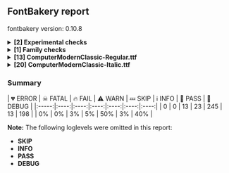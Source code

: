 ## FontBakery report

fontbakery version: 0.10.8

<details><summary><b>[2] Experimental checks</b></summary><div><details><summary>🔥 <b>FAIL:</b> Shapes languages in all GF glyphsets. (<a href="https://font-bakery.readthedocs.io/en/stable/fontbakery/profiles/googlefonts.html#com.google.fonts/check/glyphsets/shape_languages">com.google.fonts/check/glyphsets/shape_languages</a>)</summary><div>


* 🔥 **FAIL** GF_Latin_Core glyphset:

| Language | FAIL messages |
| :--- | :--- |
| ca_Latn (Catalan) | Some mark glyphs were missing: ◌̀, ◌́, ◌̈, ◌̧ |
| cs_Latn (Czech) | Some mark glyphs were missing: ◌́, ◌̊, ◌̌ |
| cy_Latn (Welsh) | Some base glyphs were missing: ŵ, ŷ, ẁ, ẃ, ẅ, ỳ |
|  ^  | Some mark glyphs were missing: ◌̀, ◌́, ◌̂, ◌̈ |
|  ^  | Shaper produced a .notdef |
| da_Latn (Danish) | Some mark glyphs were missing: ◌́, ◌̊ |
| de_Latn (German) | Some mark glyphs were missing: ◌̀, ◌́, ◌̈ |
| en_Latn (English) | Some mark glyphs were missing: ◌̀, ◌́, ◌̂, ◌̃, ◌̈, ◌̧ |
| es_Latn (Spanish) | Some mark glyphs were missing: ◌́, ◌̃, ◌̈ |
| fi_Latn (Finnish) | Some mark glyphs were missing: ◌̃, ◌̈, ◌̊, ◌̌ |
| fr_Latn (French) | Some mark glyphs were missing: ◌̀, ◌́, ◌̂, ◌̈, ◌̧ |
| hr_Latn (Croatian) | Some mark glyphs were missing: ◌́, ◌̌ |
| hu_Latn (Hungarian) | Some mark glyphs were missing: ◌́, ◌̈, ◌̋ |
| is_Latn (Icelandic) | Some mark glyphs were missing: ◌́, ◌̈, ◌̨ |
| it_Latn (Italian) | Some mark glyphs were missing: ◌̀, ◌́, ◌̂, ◌̈ |
| lt_Latn (Lithuanian) | Some base glyphs were missing: ė, į, ū, ų |
|  ^  | Some mark glyphs were missing: ◌̄, ◌̇, ◌̌, ◌̨ |
|  ^  | Shaper produced a .notdef |
| lv_Latn (Latvian) | Some base glyphs were missing: ā, ē, ģ, ī, ķ, ļ, ņ, ū |
|  ^  | Some mark glyphs were missing: ◌̄, ◌̌, ◌̧ |
|  ^  | Shaper produced a .notdef |
| mt_Latn (Maltese) | Some base glyphs were missing: għ, ċ, ġ, ħ |
|  ^  | Some mark glyphs were missing: ◌̀, ◌̂, ◌̇ |
|  ^  | Shaper produced a .notdef |
| nl_Latn (Dutch) | Some base glyphs were missing: íj́ |
|  ^  | Some mark glyphs were missing: ◌̀, ◌́, ◌̂, ◌̈ |
|  ^  | Shaper produced a .notdef |
| pl_Latn (Polish) | Some mark glyphs were missing: ◌́, ◌̇, ◌̨ |
| pt_Latn (Portuguese) | Some mark glyphs were missing: ◌̀, ◌́, ◌̂, ◌̃, ◌̈, ◌̧ |
| ro_Latn (Romanian) | Some base glyphs were missing: ș, ț |
|  ^  | Some mark glyphs were missing: ◌̂, ◌̆, ◌̦, ◌̧ |
|  ^  | Shaper produced a .notdef |
|  ^  | in Romanian, S-cedilla should become S-comma-accent; both buffers returned Scedilla=0+555 |
| sk_Latn (Slovak) | Some mark glyphs were missing: ◌́, ◌̂, ◌̈, ◌̌ |
| sq_Latn (Albanian) | Some mark glyphs were missing: ◌̈, ◌̧ |
| sv_Latn (Swedish) | Some mark glyphs were missing: ◌̀, ◌́, ◌̈, ◌̊ |
| tr_Latn (Turkish) | Some mark glyphs were missing: ◌̂, ◌̆, ◌̇, ◌̈, ◌̦, ◌̧ |

 [code: failed-language-shaping]
* ⚠ **WARN** GF_Latin_Core glyphset:

| Language | FAIL messages |
| :--- | :--- |
| nb_Latn (Norwegian Bokmål) | No exemplar glyphs were defined for language Norwegian Bokmål |

 [code: warning-language-shaping]
</div></details><details><summary>🔥 <b>FAIL:</b> Shapes languages in all GF glyphsets. (<a href="https://font-bakery.readthedocs.io/en/stable/fontbakery/profiles/googlefonts.html#com.google.fonts/check/glyphsets/shape_languages">com.google.fonts/check/glyphsets/shape_languages</a>)</summary><div>


* 🔥 **FAIL** GF_Latin_Core glyphset:

| Language | FAIL messages |
| :--- | :--- |
| ca_Latn (Catalan) | Some mark glyphs were missing: ◌̀, ◌́, ◌̈, ◌̧ |
| cs_Latn (Czech) | Some mark glyphs were missing: ◌́, ◌̊, ◌̌ |
| cy_Latn (Welsh) | Some base glyphs were missing: ŵ, ŷ, ẁ, ẃ, ẅ, ỳ |
|  ^  | Some mark glyphs were missing: ◌̀, ◌́, ◌̂, ◌̈ |
|  ^  | Shaper produced a .notdef |
| da_Latn (Danish) | Some mark glyphs were missing: ◌́, ◌̊ |
| de_Latn (German) | Some mark glyphs were missing: ◌̀, ◌́, ◌̈ |
| en_Latn (English) | Some mark glyphs were missing: ◌̀, ◌́, ◌̂, ◌̃, ◌̈, ◌̧ |
| es_Latn (Spanish) | Some mark glyphs were missing: ◌́, ◌̃, ◌̈ |
| fi_Latn (Finnish) | Some mark glyphs were missing: ◌̃, ◌̈, ◌̊, ◌̌ |
| fr_Latn (French) | Some mark glyphs were missing: ◌̀, ◌́, ◌̂, ◌̈, ◌̧ |
| hr_Latn (Croatian) | Some mark glyphs were missing: ◌́, ◌̌ |
| hu_Latn (Hungarian) | Some mark glyphs were missing: ◌́, ◌̈, ◌̋ |
| is_Latn (Icelandic) | Some mark glyphs were missing: ◌́, ◌̈, ◌̨ |
| it_Latn (Italian) | Some mark glyphs were missing: ◌̀, ◌́, ◌̂, ◌̈ |
| lt_Latn (Lithuanian) | Some base glyphs were missing: ė, į, ū, ų |
|  ^  | Some mark glyphs were missing: ◌̄, ◌̇, ◌̌, ◌̨ |
|  ^  | Shaper produced a .notdef |
| lv_Latn (Latvian) | Some base glyphs were missing: ā, ē, ģ, ī, ķ, ļ, ņ, ū |
|  ^  | Some mark glyphs were missing: ◌̄, ◌̌, ◌̧ |
|  ^  | Shaper produced a .notdef |
| mt_Latn (Maltese) | Some base glyphs were missing: għ, ċ, ġ, ħ |
|  ^  | Some mark glyphs were missing: ◌̀, ◌̂, ◌̇ |
|  ^  | Shaper produced a .notdef |
| nl_Latn (Dutch) | Some base glyphs were missing: íj́ |
|  ^  | Some mark glyphs were missing: ◌̀, ◌́, ◌̂, ◌̈ |
|  ^  | Shaper produced a .notdef |
| pl_Latn (Polish) | Some mark glyphs were missing: ◌́, ◌̇, ◌̨ |
| pt_Latn (Portuguese) | Some mark glyphs were missing: ◌̀, ◌́, ◌̂, ◌̃, ◌̈, ◌̧ |
| ro_Latn (Romanian) | Some base glyphs were missing: ș, ț |
|  ^  | Some mark glyphs were missing: ◌̂, ◌̆, ◌̦, ◌̧ |
|  ^  | Shaper produced a .notdef |
|  ^  | in Romanian, S-cedilla should become S-comma-accent; both buffers returned Scedilla=0+562 |
| sk_Latn (Slovak) | Some mark glyphs were missing: ◌́, ◌̂, ◌̈, ◌̌ |
| sq_Latn (Albanian) | Some mark glyphs were missing: ◌̈, ◌̧ |
| sv_Latn (Swedish) | Some mark glyphs were missing: ◌̀, ◌́, ◌̈, ◌̊ |
| tr_Latn (Turkish) | Some mark glyphs were missing: ◌̂, ◌̆, ◌̇, ◌̈, ◌̦, ◌̧ |

 [code: failed-language-shaping]
* ⚠ **WARN** GF_Latin_Core glyphset:

| Language | FAIL messages |
| :--- | :--- |
| nb_Latn (Norwegian Bokmål) | No exemplar glyphs were defined for language Norwegian Bokmål |

 [code: warning-language-shaping]
</div></details><br></div></details><details><summary><b>[1] Family checks</b></summary><div><details><summary>🔥 <b>FAIL:</b> Check that OS/2.fsSelection bold & italic settings are unique for each NameID1 (<a href="https://font-bakery.readthedocs.io/en/stable/fontbakery/profiles/os2.html#com.adobe.fonts/check/family/bold_italic_unique_for_nameid1">com.adobe.fonts/check/family/bold_italic_unique_for_nameid1</a>)</summary><div>


* 🔥 **FAIL** Family 'Computer Modern Classic' has 2 fonts (should be no more than 1) with the same OS/2.fsSelection bold & italic settings: Bold=False, Italic=False [code: unique-fsselection]
</div></details><br></div></details><details><summary><b>[13] ComputerModernClassic-Regular.ttf</b></summary><div><details><summary>🔥 <b>FAIL:</b> Check Google Fonts glyph coverage. (<a href="https://font-bakery.readthedocs.io/en/stable/fontbakery/profiles/googlefonts.html#com.google.fonts/check/glyph_coverage">com.google.fonts/check/glyph_coverage</a>)</summary><div>


* 🔥 **FAIL** Missing required codepoints:

	- 0x0100 (LATIN CAPITAL LETTER A WITH MACRON)


	- 0x0101 (LATIN SMALL LETTER A WITH MACRON)


	- 0x010A (LATIN CAPITAL LETTER C WITH DOT ABOVE)


	- 0x010B (LATIN SMALL LETTER C WITH DOT ABOVE)


	- 0x0110 (LATIN CAPITAL LETTER D WITH STROKE)


	- 0x0112 (LATIN CAPITAL LETTER E WITH MACRON)


	- 0x0113 (LATIN SMALL LETTER E WITH MACRON)


	- 0x0116 (LATIN CAPITAL LETTER E WITH DOT ABOVE)


	- 0x0117 (LATIN SMALL LETTER E WITH DOT ABOVE)


	- 0x0120 (LATIN CAPITAL LETTER G WITH DOT ABOVE)


	- 0x0121 (LATIN SMALL LETTER G WITH DOT ABOVE)


	- 0x0122 (LATIN CAPITAL LETTER G WITH CEDILLA)


	- 0x0123 (LATIN SMALL LETTER G WITH CEDILLA)


	- 0x0126 (LATIN CAPITAL LETTER H WITH STROKE)


	- 0x0127 (LATIN SMALL LETTER H WITH STROKE)


	- 0x012A (LATIN CAPITAL LETTER I WITH MACRON)


	- 0x012B (LATIN SMALL LETTER I WITH MACRON)


	- 0x012E (LATIN CAPITAL LETTER I WITH OGONEK)


	- 0x012F (LATIN SMALL LETTER I WITH OGONEK)


	- 0x0136 (LATIN CAPITAL LETTER K WITH CEDILLA)


	- 0x0137 (LATIN SMALL LETTER K WITH CEDILLA)


	- 0x013B (LATIN CAPITAL LETTER L WITH CEDILLA)


	- 0x013C (LATIN SMALL LETTER L WITH CEDILLA)


	- 0x0145 (LATIN CAPITAL LETTER N WITH CEDILLA)


	- 0x0146 (LATIN SMALL LETTER N WITH CEDILLA)


	- 0x016A (LATIN CAPITAL LETTER U WITH MACRON)


	- 0x016B (LATIN SMALL LETTER U WITH MACRON)


	- 0x0172 (LATIN CAPITAL LETTER U WITH OGONEK)


	- 0x0173 (LATIN SMALL LETTER U WITH OGONEK)


	- 0x0174 (LATIN CAPITAL LETTER W WITH CIRCUMFLEX)


	- 0x0175 (LATIN SMALL LETTER W WITH CIRCUMFLEX)


	- 0x0176 (LATIN CAPITAL LETTER Y WITH CIRCUMFLEX)


	- 0x0177 (LATIN SMALL LETTER Y WITH CIRCUMFLEX)


	- 0x0218 (LATIN CAPITAL LETTER S WITH COMMA BELOW)


	- 0x0219 (LATIN SMALL LETTER S WITH COMMA BELOW)


	- 0x021A (LATIN CAPITAL LETTER T WITH COMMA BELOW)


	- 0x021B (LATIN SMALL LETTER T WITH COMMA BELOW)


	- 0x0300 (COMBINING GRAVE ACCENT)


	- 0x0301 (COMBINING ACUTE ACCENT)


	- 0x0302 (COMBINING CIRCUMFLEX ACCENT)


	- 0x0303 (COMBINING TILDE)


	- 0x0304 (COMBINING MACRON)


	- 0x0306 (COMBINING BREVE)


	- 0x0307 (COMBINING DOT ABOVE)


	- 0x0308 (COMBINING DIAERESIS)


	- 0x030A (COMBINING RING ABOVE)


	- 0x030B (COMBINING DOUBLE ACUTE ACCENT)


	- 0x030C (COMBINING CARON)


	- 0x0326 (COMBINING COMMA BELOW)


	- 0x0327 (COMBINING CEDILLA)


	- 0x0328 (COMBINING OGONEK)


	- 0x1E80 (LATIN CAPITAL LETTER W WITH GRAVE)


	- 0x1E81 (LATIN SMALL LETTER W WITH GRAVE)


	- 0x1E82 (LATIN CAPITAL LETTER W WITH ACUTE)


	- 0x1E83 (LATIN SMALL LETTER W WITH ACUTE)


	- 0x1E84 (LATIN CAPITAL LETTER W WITH DIAERESIS)


	- 0x1E85 (LATIN SMALL LETTER W WITH DIAERESIS)


	- 0x1EF2 (LATIN CAPITAL LETTER Y WITH GRAVE)


	- 0x1EF3 (LATIN SMALL LETTER Y WITH GRAVE)
 [code: missing-codepoints]
</div></details><details><summary>🔥 <b>FAIL:</b> Checking OS/2 usWinAscent & usWinDescent. (<a href="https://font-bakery.readthedocs.io/en/stable/fontbakery/profiles/universal.html#com.google.fonts/check/family/win_ascent_and_descent">com.google.fonts/check/family/win_ascent_and_descent</a>)</summary><div>


* 🔥 **FAIL** OS/2.usWinDescent value should be equal or greater than 288, but got 274 instead [code: descent]
</div></details><details><summary>⚠ <b>WARN:</b> Check for codepoints not covered by METADATA subsets. (<a href="https://font-bakery.readthedocs.io/en/stable/fontbakery/profiles/googlefonts.html#com.google.fonts/check/metadata/unreachable_subsetting">com.google.fonts/check/metadata/unreachable_subsetting</a>)</summary><div>


* ⚠ **WARN** The following codepoints supported by the font are not covered by
    any subsets defined in the font's metadata file, and will never
    be served. You can solve this by either manually adding additional
    subset declarations to METADATA.pb, or by editing the glyphset
    definitions.

 * U+02C7 CARON: try adding one of: canadian-aboriginal, tifinagh, yi
 * U+02D8 BREVE: try adding one of: canadian-aboriginal, yi
 * U+02D9 DOT ABOVE: try adding one of: canadian-aboriginal, yi
 * U+02DB OGONEK: try adding one of: canadian-aboriginal, yi
 * U+02DD DOUBLE ACUTE ACCENT: not included in any glyphset definition
 * U+0361 COMBINING DOUBLE INVERTED BREVE: try adding coptic
 * U+0E3F THAI CURRENCY SYMBOL BAHT: try adding thai
 * U+2016 DOUBLE VERTICAL LINE: not included in any glyphset definition
 * U+2021 DOUBLE DAGGER: try adding adlam
 * U+2030 PER MILLE SIGN: try adding adlam
 * U+2031 PER TEN THOUSAND SIGN: not included in any glyphset definition
 * U+203B REFERENCE MARK: not included in any glyphset definition
 * U+203D INTERROBANG: not included in any glyphset definition
 * U+2040 CHARACTER TIE: not included in any glyphset definition
 * U+2045 LEFT SQUARE BRACKET WITH QUILL: not included in any glyphset definition
 * U+2046 RIGHT SQUARE BRACKET WITH QUILL: not included in any glyphset definition
 * U+2052 COMMERCIAL MINUS SIGN: not included in any glyphset definition
 * U+2103 DEGREE CELSIUS: not included in any glyphset definition
 * U+2116 NUMERO SIGN: try adding cyrillic
 * U+2117 SOUND RECORDING COPYRIGHT: not included in any glyphset definition
 * U+211E PRESCRIPTION TAKE: not included in any glyphset definition
 * U+2120 SERVICE MARK: not included in any glyphset definition
 * U+2126 OHM SIGN: not included in any glyphset definition
 * U+2127 INVERTED OHM SIGN: not included in any glyphset definition
 * U+212E ESTIMATED SYMBOL: not included in any glyphset definition
 * U+2190 LEFTWARDS ARROW: try adding one of: symbols, math
 * U+2192 RIGHTWARDS ARROW: try adding one of: symbols, math
 * U+2217 ASTERISK OPERATOR: try adding math
 * U+221A SQUARE ROOT: try adding math
 * U+22C6 STAR OPERATOR: try adding one of: symbols, math
 * U+2329 LEFT-POINTING ANGLE BRACKET: try adding symbols
 * U+232A RIGHT-POINTING ANGLE BRACKET: try adding symbols
 * U+2422 BLANK SYMBOL: try adding symbols
 * U+2423 OPEN BOX: try adding symbols
 * U+25CB WHITE CIRCLE: try adding symbols
 * U+25E6 WHITE BULLET: try adding symbols
 * U+266A EIGHTH NOTE: try adding one of: music, symbols
 * U+26AD MARRIAGE SYMBOL: try adding symbols
 * U+26AE DIVORCE SYMBOL: try adding symbols
 * U+271D LATIN CROSS: try adding one of: emoji, symbols
 * U+2E18 INVERTED INTERROBANG: not included in any glyphset definition
 * U+301A LEFT WHITE SQUARE BRACKET: try adding one of: phags-pa, yi
 * U+301B RIGHT WHITE SQUARE BRACKET: try adding one of: phags-pa, yi
 * U+FB00 LATIN SMALL LIGATURE FF: not included in any glyphset definition
 * U+FB01 LATIN SMALL LIGATURE FI: not included in any glyphset definition
 * U+FB02 LATIN SMALL LIGATURE FL: not included in any glyphset definition
 * U+FB03 LATIN SMALL LIGATURE FFI: not included in any glyphset definition
 * U+FB04 LATIN SMALL LIGATURE FFL: not included in any glyphset definition
 * U+FE66 SMALL EQUALS SIGN: not included in any glyphset definition
 * U+1F12F COPYLEFT SYMBOL: try adding symbols

Or you can add the above codepoints to one of the subsets supported by the font: `latin`, `latin-ext` [code: unreachable-subsetting]
</div></details><details><summary>⚠ <b>WARN:</b> Are there caret positions declared for every ligature? (<a href="https://font-bakery.readthedocs.io/en/stable/fontbakery/profiles/googlefonts.html#com.google.fonts/check/ligature_carets">com.google.fonts/check/ligature_carets</a>)</summary><div>


* ⚠ **WARN** This font lacks caret position values for ligature glyphs on its GDEF table. [code: lacks-caret-pos]
</div></details><details><summary>⚠ <b>WARN:</b> Is there kerning info for non-ligated sequences? (<a href="https://font-bakery.readthedocs.io/en/stable/fontbakery/profiles/googlefonts.html#com.google.fonts/check/kerning_for_non_ligated_sequences">com.google.fonts/check/kerning_for_non_ligated_sequences</a>)</summary><div>


* ⚠ **WARN** GPOS table lacks kerning info for the following non-ligated sequences:

	- comma + comma

	- endash + hyphen

	- exclam + quoteleft

	- f + f

	- f + i

	- i + l

	- ff + i

	- greater + greater

	- hyphen + hyphen

	- hyphen + hyphen.char

	- less + less

	- question + quoteleft

	- quoteleft + quoteleft

	- quoteright + quoteright [code: lacks-kern-info]
</div></details><details><summary>⚠ <b>WARN:</b> Combined length of family and style must not exceed 31 characters. (<a href="https://font-bakery.readthedocs.io/en/stable/fontbakery/profiles/googlefonts.html#com.google.fonts/check/name/family_and_style_max_length">com.google.fonts/check/name/family_and_style_max_length</a>)</summary><div>


* ⚠ **WARN** Name ID 6 'ComputerModernClassic-Regular' exceeds 27 characters. This has been found to cause problems with PostScript printers, especially on Mac platforms [code: nameid6-too-long]
</div></details><details><summary>⚠ <b>WARN:</b> Ensure fonts have ScriptLangTags declared on the 'meta' table. (<a href="https://font-bakery.readthedocs.io/en/stable/fontbakery/profiles/googlefonts.html#com.google.fonts/check/meta/script_lang_tags">com.google.fonts/check/meta/script_lang_tags</a>)</summary><div>


* ⚠ **WARN** This font file does not have a 'meta' table. [code: lacks-meta-table]
</div></details><details><summary>⚠ <b>WARN:</b> Check font contains no unreachable glyphs (<a href="https://font-bakery.readthedocs.io/en/stable/fontbakery/profiles/universal.html#com.google.fonts/check/unreachable_glyphs">com.google.fonts/check/unreachable_glyphs</a>)</summary><div>


* ⚠ **WARN** The following glyphs could not be reached by codepoint or substitution rules:

	- centoldstyle

	- dollaroldstyle

	- eightoldstyle

	- fiveoldstyle

	- fouroldstyle

	- leaf

	- nineoldstyle

	- oneoldstyle

	- perthousandzero

	- sevenoldstyle

	- sixoldstyle

	- threeoldstyle

	- twooldstyle

	- uni0361.alt

	- uni2040.alt

	- zerooldstyle
 [code: unreachable-glyphs]
</div></details><details><summary>⚠ <b>WARN:</b> Check if each glyph has the recommended amount of contours. (<a href="https://font-bakery.readthedocs.io/en/stable/fontbakery/profiles/universal.html#com.google.fonts/check/contour_count">com.google.fonts/check/contour_count</a>)</summary><div>


* ⚠ **WARN** This check inspects the glyph outlines and detects the total number of contours in each of them. The expected values are infered from the typical ammounts of contours observed in a large collection of reference font families. The divergences listed below may simply indicate a significantly different design on some of your glyphs. On the other hand, some of these may flag actual bugs in the font such as glyphs mapped to an incorrect codepoint. Please consider reviewing the design and codepoint assignment of these to make sure they are correct.

The following glyphs do not have the recommended number of contours:

	- Glyph name: Q	Contours detected: 3	Expected: 2

	- Glyph name: onesuperior	Contours detected: 2	Expected: 1

	- Glyph name: Germandbls	Contours detected: 2	Expected: 1

	- Glyph name: daggerdbl	Contours detected: 2	Expected: 1 or 3

	- Glyph name: uni203D	Contours detected: 3	Expected: 2

	- Glyph name: colonmonetary	Contours detected: 2	Expected: 1 or 3

	- Glyph name: lira	Contours detected: 2	Expected: 1

	- Glyph name: uni26AE	Contours detected: 5	Expected: 3

	- Glyph name: uni2E18	Contours detected: 3	Expected: 2

	- Glyph name: Q	Contours detected: 3	Expected: 2

	- Glyph name: colonmonetary	Contours detected: 2	Expected: 1 or 3

	- Glyph name: daggerdbl	Contours detected: 2	Expected: 1 or 3

	- Glyph name: fi	Contours detected: 1	Expected: 3

	- Glyph name: lira	Contours detected: 2	Expected: 1

	- Glyph name: uni203D	Contours detected: 3	Expected: 2

	- Glyph name: uni26AE	Contours detected: 5	Expected: 3

	- Glyph name: uni2E18	Contours detected: 3	Expected: 2
 [code: contour-count]
</div></details><details><summary>⚠ <b>WARN:</b> Check math signs have the same width. (<a href="https://font-bakery.readthedocs.io/en/stable/fontbakery/profiles/universal.html#com.google.fonts/check/math_signs_width">com.google.fonts/check/math_signs_width</a>)</summary><div>


* ⚠ **WARN** The most common width is 777 among a set of 8 math glyphs.
The following math glyphs have a different width, though:

Width = 666:
logicalnot
 [code: width-outliers]
</div></details><details><summary>⚠ <b>WARN:</b> Check accent of Lcaron, dcaron, lcaron, tcaron (derived from com.google.fonts/check/alt_caron) (<a href="https://font-bakery.readthedocs.io/en/stable/fontbakery/profiles/universal.html#com.google.fonts/check/alt_caron">com.google.fonts/check/alt_caron</a>)</summary><div>


* ⚠ **WARN** Lcaron is decomposed and therefore could not be checked. Please check manually. [code: decomposed-outline]
* ⚠ **WARN** dcaron is decomposed and therefore could not be checked. Please check manually. [code: decomposed-outline]
* ⚠ **WARN** lcaron is decomposed and therefore could not be checked. Please check manually. [code: decomposed-outline]
* ⚠ **WARN** tcaron is decomposed and therefore could not be checked. Please check manually. [code: decomposed-outline]
</div></details><details><summary>⚠ <b>WARN:</b> Check mark characters are in GDEF mark glyph class. (<a href="https://font-bakery.readthedocs.io/en/stable/fontbakery/profiles/gdef.html#com.google.fonts/check/gdef_mark_chars">com.google.fonts/check/gdef_mark_chars</a>)</summary><div>


* ⚠ **WARN** The following mark characters could be in the GDEF mark glyph class:
	 uni0361 (U+0361) [code: mark-chars]
</div></details><details><summary>⚠ <b>WARN:</b> Do outlines contain any semi-vertical or semi-horizontal lines? (<a href="https://font-bakery.readthedocs.io/en/stable/fontbakery/profiles/<Section: Outline Correctness Checks>.html#com.google.fonts/check/outline_semi_vertical">com.google.fonts/check/outline_semi_vertical</a>)</summary><div>


* ⚠ **WARN** The following glyphs have semi-vertical/semi-horizontal lines:

	* B (U+0042): L<<225.0,340.0>--<226.0,198.0>>

	* E (U+0045): L<<228.0,335.0>--<229.0,195.0>>

	* E (U+0045): L<<229.0,499.0>--<228.0,372.0>>

	* Eacute (U+00C9): L<<228.0,335.0>--<229.0,195.0>>

	* Eacute (U+00C9): L<<229.0,499.0>--<228.0,372.0>>

	* Ecaron (U+011A): L<<228.0,335.0>--<229.0,195.0>>

	* Ecaron (U+011A): L<<229.0,499.0>--<228.0,372.0>>

	* Ecircumflex (U+00CA): L<<228.0,335.0>--<229.0,195.0>>

	* Ecircumflex (U+00CA): L<<229.0,499.0>--<228.0,372.0>>

	* Edieresis (U+00CB): L<<228.0,335.0>--<229.0,195.0>>

	* Edieresis (U+00CB): L<<229.0,499.0>--<228.0,372.0>>

	* Egrave (U+00C8): L<<228.0,335.0>--<229.0,195.0>>

	* Egrave (U+00C8): L<<229.0,499.0>--<228.0,372.0>>

	* Eng (U+014A): L<<228.0,566.0>--<229.0,313.0>>

	* Eogonek (U+0118): L<<228.0,335.0>--<229.0,195.0>>

	* Eogonek (U+0118): L<<229.0,499.0>--<228.0,372.0>>

	* F (U+0046): L<<228.0,322.0>--<229.0,191.0>>

	* F (U+0046): L<<229.0,492.0>--<228.0,359.0>>

	* Lslash (U+0141): L<<228.0,371.0>--<229.0,213.0>>

	* N (U+004E): L<<582.0,164.0>--<581.0,381.0>>

	* Nacute (U+0143): L<<582.0,164.0>--<581.0,381.0>>

	* Ncaron (U+0147): L<<582.0,164.0>--<581.0,381.0>>

	* Ntilde (U+00D1): L<<582.0,164.0>--<581.0,381.0>>

	* Z (U+005A): L<<303.0,0.0>--<63.0,1.0>>

	* Zacute (U+0179): L<<303.0,0.0>--<63.0,1.0>>

	* Zcaron (U+017D): L<<303.0,0.0>--<63.0,1.0>>

	* Zdotaccent (U+017B): L<<303.0,0.0>--<63.0,1.0>>

	* a (U+0061): L<<398.0,320.0>--<399.0,194.0>>

	* aacute (U+00E1): L<<398.0,320.0>--<399.0,194.0>>

	* abreve (U+0103): L<<398.0,320.0>--<399.0,194.0>>

	* acircumflex (U+00E2): L<<398.0,320.0>--<399.0,194.0>>

	* adieresis (U+00E4): L<<398.0,320.0>--<399.0,194.0>>

	* agrave (U+00E0): L<<398.0,320.0>--<399.0,194.0>>

	* aogonek (U+0105): L<<398.0,320.0>--<399.0,194.0>>

	* aring (U+00E5): L<<398.0,320.0>--<399.0,194.0>>

	* arrowleft (U+2190): L<<163.0,271.0>--<546.0,270.0>>

	* arrowright (U+2192): L<<452.0,270.0>--<835.0,271.0>>

	* atilde (U+00E3): L<<398.0,320.0>--<399.0,194.0>>

	* braceleft (U+007B): L<<211.0,363.0>--<212.0,499.0>>

	* braceleft (U+007B): L<<212.0,2.0>--<211.0,137.0>>

	* dotlessi (U+0131): L<<181.0,442.0>--<182.0,250.0>>

	* dotlessj (U+0237): L<<214.0,185.0>--<213.0,-71.0>>

	* f (U+0066): L<<107.0,226.0>--<108.0,393.0>>

	* f (U+0066): L<<181.0,393.0>--<182.0,226.0>>

	* ffl (U+FB04): L<<656.0,58.0>--<657.0,226.0>>

	* ffl (U+FB04): L<<730.0,695.0>--<731.0,376.0>>

	* h (U+0068): L<<383.0,58.0>--<384.0,187.0>>

	* h (U+0068): L<<460.0,193.0>--<461.0,58.0>>

	* i (U+0069): L<<181.0,442.0>--<182.0,250.0>>

	* iacute (U+00ED): L<<181.0,442.0>--<182.0,250.0>>

	* icircumflex (U+00EE): L<<181.0,442.0>--<182.0,250.0>>

	* igrave (U+00EC): L<<181.0,442.0>--<182.0,250.0>>

	* ij (U+0133): L<<499.0,442.0>--<498.0,185.0>>

	* j (U+006A): L<<214.0,185.0>--<213.0,-71.0>>

	* l (U+006C): L<<181.0,695.0>--<182.0,376.0>>

	* lacute (U+013A): L<<181.0,695.0>--<182.0,376.0>>

	* lcaron (U+013E): L<<181.0,695.0>--<182.0,376.0>>

	* m (U+006D): L<<383.0,58.0>--<384.0,187.0>>

	* musicalnote (U+266A): L<<387.0,497.0>--<386.0,317.0>>

	* n (U+006E): L<<383.0,58.0>--<384.0,187.0>>

	* n (U+006E): L<<460.0,193.0>--<461.0,58.0>>

	* nacute (U+0144): L<<383.0,58.0>--<384.0,187.0>>

	* nacute (U+0144): L<<460.0,193.0>--<461.0,58.0>>

	* ncaron (U+0148): L<<383.0,58.0>--<384.0,187.0>>

	* ncaron (U+0148): L<<460.0,193.0>--<461.0,58.0>>

	* ntilde (U+00F1): L<<383.0,58.0>--<384.0,187.0>>

	* ntilde (U+00F1): L<<460.0,193.0>--<461.0,58.0>>

	* numbersign (U+0023): L<<767.0,139.0>--<643.0,138.0>>

	* one (U+0031): L<<216.0,61.0>--<217.0,325.0>>

	* one (U+0031): L<<298.0,360.0>--<299.0,61.0>>

	* q (U+0071): L<<452.0,153.0>--<453.0,-136.0>>

	* uni0E3F (U+0E3F): L<<225.0,340.0>--<226.0,198.0>>

	* uni20A6 (U+20A6): L<<457.0,211.0>--<181.0,212.0>>

	* uni2116 (U+2116): L<<224.0,586.0>--<223.0,358.0>>

	* z (U+007A): L<<210.0,0.0>--<35.0,1.0>>

	* z (U+007A): L<<223.0,431.0>--<392.0,430.0>>

	* zacute (U+017A): L<<210.0,0.0>--<35.0,1.0>>

	* zacute (U+017A): L<<223.0,431.0>--<392.0,430.0>>

	* zcaron (U+017E): L<<210.0,0.0>--<35.0,1.0>>

	* zcaron (U+017E): L<<223.0,431.0>--<392.0,430.0>>

	* zdotaccent (U+017C): L<<210.0,0.0>--<35.0,1.0>>

	* zdotaccent (U+017C): L<<223.0,431.0>--<392.0,430.0>> [code: found-semi-vertical]
</div></details><br></div></details><details><summary><b>[20] ComputerModernClassic-Italic.ttf</b></summary><div><details><summary>🔥 <b>FAIL:</b> Checking file is named canonically. (<a href="https://font-bakery.readthedocs.io/en/stable/fontbakery/profiles/googlefonts.html#com.google.fonts/check/canonical_filename">com.google.fonts/check/canonical_filename</a>)</summary><div>


* 🔥 **FAIL** Expected "ComputerModernClassic-Regular.ttf. Got ComputerModernClassic-Italic.ttf. [code: bad-filename]
</div></details><details><summary>🔥 <b>FAIL:</b> Check Google Fonts glyph coverage. (<a href="https://font-bakery.readthedocs.io/en/stable/fontbakery/profiles/googlefonts.html#com.google.fonts/check/glyph_coverage">com.google.fonts/check/glyph_coverage</a>)</summary><div>


* 🔥 **FAIL** Missing required codepoints:

	- 0x0100 (LATIN CAPITAL LETTER A WITH MACRON)


	- 0x0101 (LATIN SMALL LETTER A WITH MACRON)


	- 0x010A (LATIN CAPITAL LETTER C WITH DOT ABOVE)


	- 0x010B (LATIN SMALL LETTER C WITH DOT ABOVE)


	- 0x0110 (LATIN CAPITAL LETTER D WITH STROKE)


	- 0x0112 (LATIN CAPITAL LETTER E WITH MACRON)


	- 0x0113 (LATIN SMALL LETTER E WITH MACRON)


	- 0x0116 (LATIN CAPITAL LETTER E WITH DOT ABOVE)


	- 0x0117 (LATIN SMALL LETTER E WITH DOT ABOVE)


	- 0x0120 (LATIN CAPITAL LETTER G WITH DOT ABOVE)


	- 0x0121 (LATIN SMALL LETTER G WITH DOT ABOVE)


	- 0x0122 (LATIN CAPITAL LETTER G WITH CEDILLA)


	- 0x0123 (LATIN SMALL LETTER G WITH CEDILLA)


	- 0x0126 (LATIN CAPITAL LETTER H WITH STROKE)


	- 0x0127 (LATIN SMALL LETTER H WITH STROKE)


	- 0x012A (LATIN CAPITAL LETTER I WITH MACRON)


	- 0x012B (LATIN SMALL LETTER I WITH MACRON)


	- 0x012E (LATIN CAPITAL LETTER I WITH OGONEK)


	- 0x012F (LATIN SMALL LETTER I WITH OGONEK)


	- 0x0136 (LATIN CAPITAL LETTER K WITH CEDILLA)


	- 0x0137 (LATIN SMALL LETTER K WITH CEDILLA)


	- 0x013B (LATIN CAPITAL LETTER L WITH CEDILLA)


	- 0x013C (LATIN SMALL LETTER L WITH CEDILLA)


	- 0x0145 (LATIN CAPITAL LETTER N WITH CEDILLA)


	- 0x0146 (LATIN SMALL LETTER N WITH CEDILLA)


	- 0x016A (LATIN CAPITAL LETTER U WITH MACRON)


	- 0x016B (LATIN SMALL LETTER U WITH MACRON)


	- 0x0172 (LATIN CAPITAL LETTER U WITH OGONEK)


	- 0x0173 (LATIN SMALL LETTER U WITH OGONEK)


	- 0x0174 (LATIN CAPITAL LETTER W WITH CIRCUMFLEX)


	- 0x0175 (LATIN SMALL LETTER W WITH CIRCUMFLEX)


	- 0x0176 (LATIN CAPITAL LETTER Y WITH CIRCUMFLEX)


	- 0x0177 (LATIN SMALL LETTER Y WITH CIRCUMFLEX)


	- 0x0218 (LATIN CAPITAL LETTER S WITH COMMA BELOW)


	- 0x0219 (LATIN SMALL LETTER S WITH COMMA BELOW)


	- 0x021A (LATIN CAPITAL LETTER T WITH COMMA BELOW)


	- 0x021B (LATIN SMALL LETTER T WITH COMMA BELOW)


	- 0x0300 (COMBINING GRAVE ACCENT)


	- 0x0301 (COMBINING ACUTE ACCENT)


	- 0x0302 (COMBINING CIRCUMFLEX ACCENT)


	- 0x0303 (COMBINING TILDE)


	- 0x0304 (COMBINING MACRON)


	- 0x0306 (COMBINING BREVE)


	- 0x0307 (COMBINING DOT ABOVE)


	- 0x0308 (COMBINING DIAERESIS)


	- 0x030A (COMBINING RING ABOVE)


	- 0x030B (COMBINING DOUBLE ACUTE ACCENT)


	- 0x030C (COMBINING CARON)


	- 0x0326 (COMBINING COMMA BELOW)


	- 0x0327 (COMBINING CEDILLA)


	- 0x0328 (COMBINING OGONEK)


	- 0x1E80 (LATIN CAPITAL LETTER W WITH GRAVE)


	- 0x1E81 (LATIN SMALL LETTER W WITH GRAVE)


	- 0x1E82 (LATIN CAPITAL LETTER W WITH ACUTE)


	- 0x1E83 (LATIN SMALL LETTER W WITH ACUTE)


	- 0x1E84 (LATIN CAPITAL LETTER W WITH DIAERESIS)


	- 0x1E85 (LATIN SMALL LETTER W WITH DIAERESIS)


	- 0x1EF2 (LATIN CAPITAL LETTER Y WITH GRAVE)


	- 0x1EF3 (LATIN SMALL LETTER Y WITH GRAVE)
 [code: missing-codepoints]
</div></details><details><summary>🔥 <b>FAIL:</b> Check font names are correct (<a href="https://font-bakery.readthedocs.io/en/stable/fontbakery/profiles/googlefonts.html#com.google.fonts/check/font_names">com.google.fonts/check/font_names</a>)</summary><div>


* 🔥 **FAIL** Font names are incorrect:

| nameID | current | expected |
| :--- | :--- | :--- |
| Family Name | Computer Modern Classic | Computer Modern Classic |
| Subfamily Name | Regular | Regular |
| Full Name | Computer Modern Classic Regular | Computer Modern Classic Regular |
| Postscript Name | **ComputerModernClassic-Italic** | **ComputerModernClassic-Regular** | [code: bad-names]
</div></details><details><summary>🔥 <b>FAIL:</b> Checking OS/2 usWinAscent & usWinDescent. (<a href="https://font-bakery.readthedocs.io/en/stable/fontbakery/profiles/universal.html#com.google.fonts/check/family/win_ascent_and_descent">com.google.fonts/check/family/win_ascent_and_descent</a>)</summary><div>


* 🔥 **FAIL** OS/2.usWinDescent value should be equal or greater than 288, but got 274 instead [code: descent]
</div></details><details><summary>🔥 <b>FAIL:</b> Checking head.macStyle value. (<a href="https://font-bakery.readthedocs.io/en/stable/fontbakery/profiles/head.html#com.google.fonts/check/mac_style">com.google.fonts/check/mac_style</a>)</summary><div>


* 🔥 **FAIL** head macStyle ITALIC bit should be set. [code: bad-ITALIC]
</div></details><details><summary>🔥 <b>FAIL:</b> Checking OS/2 fsSelection value. (<a href="https://font-bakery.readthedocs.io/en/stable/fontbakery/profiles/os2.html#com.google.fonts/check/fsselection">com.google.fonts/check/fsselection</a>)</summary><div>


* 🔥 **FAIL** OS/2 fsSelection REGULAR bit should be unset. [code: bad-REGULAR]
* 🔥 **FAIL** OS/2 fsSelection ITALIC bit should be set. [code: bad-ITALIC]
</div></details><details><summary>🔥 <b>FAIL:</b> Checking post.italicAngle value. (derived from com.google.fonts/check/italic_angle) (<a href="https://font-bakery.readthedocs.io/en/stable/fontbakery/profiles/post.html#com.google.fonts/check/italic_angle">com.google.fonts/check/italic_angle</a>)</summary><div>


* 🔥 **FAIL** Font is italic, so post.italicAngle should be non-zero. [code: zero-italic]
</div></details><details><summary>🔥 <b>FAIL:</b> Check name table IDs 1, 2, 16, 17 to conform to Italic style. (<a href="https://font-bakery.readthedocs.io/en/stable/fontbakery/profiles/name.html#com.google.fonts/check/name/italic_names">com.google.fonts/check/name/italic_names</a>)</summary><div>


* 🔥 **FAIL** Name ID 2 (Subfamily Name) does not conform to specs. Only R/I/B/BI are allowed.
Got: 'Regular'. [code: bad-subfamilyname]
</div></details><details><summary>⚠ <b>WARN:</b> Check for codepoints not covered by METADATA subsets. (<a href="https://font-bakery.readthedocs.io/en/stable/fontbakery/profiles/googlefonts.html#com.google.fonts/check/metadata/unreachable_subsetting">com.google.fonts/check/metadata/unreachable_subsetting</a>)</summary><div>


* ⚠ **WARN** The following codepoints supported by the font are not covered by
    any subsets defined in the font's metadata file, and will never
    be served. You can solve this by either manually adding additional
    subset declarations to METADATA.pb, or by editing the glyphset
    definitions.

 * U+02C7 CARON: try adding one of: canadian-aboriginal, tifinagh, yi
 * U+02D8 BREVE: try adding one of: canadian-aboriginal, yi
 * U+02D9 DOT ABOVE: try adding one of: canadian-aboriginal, yi
 * U+02DB OGONEK: try adding one of: canadian-aboriginal, yi
 * U+02DD DOUBLE ACUTE ACCENT: not included in any glyphset definition
 * U+0361 COMBINING DOUBLE INVERTED BREVE: try adding coptic
 * U+0E3F THAI CURRENCY SYMBOL BAHT: try adding thai
 * U+2016 DOUBLE VERTICAL LINE: not included in any glyphset definition
 * U+2021 DOUBLE DAGGER: try adding adlam
 * U+2030 PER MILLE SIGN: try adding adlam
 * U+2031 PER TEN THOUSAND SIGN: not included in any glyphset definition
 * U+203B REFERENCE MARK: not included in any glyphset definition
 * U+203D INTERROBANG: not included in any glyphset definition
 * U+2040 CHARACTER TIE: not included in any glyphset definition
 * U+2045 LEFT SQUARE BRACKET WITH QUILL: not included in any glyphset definition
 * U+2046 RIGHT SQUARE BRACKET WITH QUILL: not included in any glyphset definition
 * U+2052 COMMERCIAL MINUS SIGN: not included in any glyphset definition
 * U+2103 DEGREE CELSIUS: not included in any glyphset definition
 * U+2116 NUMERO SIGN: try adding cyrillic
 * U+2117 SOUND RECORDING COPYRIGHT: not included in any glyphset definition
 * U+211E PRESCRIPTION TAKE: not included in any glyphset definition
 * U+2120 SERVICE MARK: not included in any glyphset definition
 * U+2126 OHM SIGN: not included in any glyphset definition
 * U+2127 INVERTED OHM SIGN: not included in any glyphset definition
 * U+212E ESTIMATED SYMBOL: not included in any glyphset definition
 * U+2190 LEFTWARDS ARROW: try adding one of: symbols, math
 * U+2192 RIGHTWARDS ARROW: try adding one of: symbols, math
 * U+2217 ASTERISK OPERATOR: try adding math
 * U+221A SQUARE ROOT: try adding math
 * U+22C6 STAR OPERATOR: try adding one of: symbols, math
 * U+2329 LEFT-POINTING ANGLE BRACKET: try adding symbols
 * U+232A RIGHT-POINTING ANGLE BRACKET: try adding symbols
 * U+2422 BLANK SYMBOL: try adding symbols
 * U+2423 OPEN BOX: try adding symbols
 * U+25CB WHITE CIRCLE: try adding symbols
 * U+25E6 WHITE BULLET: try adding symbols
 * U+266A EIGHTH NOTE: try adding one of: music, symbols
 * U+26AD MARRIAGE SYMBOL: try adding symbols
 * U+26AE DIVORCE SYMBOL: try adding symbols
 * U+271D LATIN CROSS: try adding one of: emoji, symbols
 * U+2E18 INVERTED INTERROBANG: not included in any glyphset definition
 * U+301A LEFT WHITE SQUARE BRACKET: try adding one of: phags-pa, yi
 * U+301B RIGHT WHITE SQUARE BRACKET: try adding one of: phags-pa, yi
 * U+FB00 LATIN SMALL LIGATURE FF: not included in any glyphset definition
 * U+FB01 LATIN SMALL LIGATURE FI: not included in any glyphset definition
 * U+FB02 LATIN SMALL LIGATURE FL: not included in any glyphset definition
 * U+FB03 LATIN SMALL LIGATURE FFI: not included in any glyphset definition
 * U+FB04 LATIN SMALL LIGATURE FFL: not included in any glyphset definition
 * U+FE66 SMALL EQUALS SIGN: not included in any glyphset definition
 * U+1F12F COPYLEFT SYMBOL: try adding symbols

Or you can add the above codepoints to one of the subsets supported by the font: `latin`, `latin-ext` [code: unreachable-subsetting]
</div></details><details><summary>⚠ <b>WARN:</b> Are there caret positions declared for every ligature? (<a href="https://font-bakery.readthedocs.io/en/stable/fontbakery/profiles/googlefonts.html#com.google.fonts/check/ligature_carets">com.google.fonts/check/ligature_carets</a>)</summary><div>


* ⚠ **WARN** This font lacks caret position values for ligature glyphs on its GDEF table. [code: lacks-caret-pos]
</div></details><details><summary>⚠ <b>WARN:</b> Is there kerning info for non-ligated sequences? (<a href="https://font-bakery.readthedocs.io/en/stable/fontbakery/profiles/googlefonts.html#com.google.fonts/check/kerning_for_non_ligated_sequences">com.google.fonts/check/kerning_for_non_ligated_sequences</a>)</summary><div>


* ⚠ **WARN** GPOS table lacks kerning info for the following non-ligated sequences:

	- comma + comma

	- endash + hyphen

	- exclam + quoteleft

	- f + f

	- f + i

	- i + l

	- ff + i

	- greater + greater

	- hyphen + hyphen

	- hyphen + hyphen.char

	- less + less

	- question + quoteleft

	- quoteleft + quoteleft

	- quoteright + quoteright [code: lacks-kern-info]
</div></details><details><summary>⚠ <b>WARN:</b> Combined length of family and style must not exceed 31 characters. (<a href="https://font-bakery.readthedocs.io/en/stable/fontbakery/profiles/googlefonts.html#com.google.fonts/check/name/family_and_style_max_length">com.google.fonts/check/name/family_and_style_max_length</a>)</summary><div>


* ⚠ **WARN** Name ID 6 'ComputerModernClassic-Italic' exceeds 27 characters. This has been found to cause problems with PostScript printers, especially on Mac platforms [code: nameid6-too-long]
</div></details><details><summary>⚠ <b>WARN:</b> Ensure fonts have ScriptLangTags declared on the 'meta' table. (<a href="https://font-bakery.readthedocs.io/en/stable/fontbakery/profiles/googlefonts.html#com.google.fonts/check/meta/script_lang_tags">com.google.fonts/check/meta/script_lang_tags</a>)</summary><div>


* ⚠ **WARN** This font file does not have a 'meta' table. [code: lacks-meta-table]
</div></details><details><summary>⚠ <b>WARN:</b> Check font contains no unreachable glyphs (<a href="https://font-bakery.readthedocs.io/en/stable/fontbakery/profiles/universal.html#com.google.fonts/check/unreachable_glyphs">com.google.fonts/check/unreachable_glyphs</a>)</summary><div>


* ⚠ **WARN** The following glyphs could not be reached by codepoint or substitution rules:

	- centoldstyle

	- dollaroldstyle

	- eightoldstyle

	- fiveoldstyle

	- fouroldstyle

	- leaf

	- nineoldstyle

	- oneoldstyle

	- perthousandzero

	- sevenoldstyle

	- sixoldstyle

	- threeoldstyle

	- twooldstyle

	- uni0361.alt

	- uni2040.alt

	- zerooldstyle
 [code: unreachable-glyphs]
</div></details><details><summary>⚠ <b>WARN:</b> Check if each glyph has the recommended amount of contours. (<a href="https://font-bakery.readthedocs.io/en/stable/fontbakery/profiles/universal.html#com.google.fonts/check/contour_count">com.google.fonts/check/contour_count</a>)</summary><div>


* ⚠ **WARN** This check inspects the glyph outlines and detects the total number of contours in each of them. The expected values are infered from the typical ammounts of contours observed in a large collection of reference font families. The divergences listed below may simply indicate a significantly different design on some of your glyphs. On the other hand, some of these may flag actual bugs in the font such as glyphs mapped to an incorrect codepoint. Please consider reviewing the design and codepoint assignment of these to make sure they are correct.

The following glyphs do not have the recommended number of contours:

	- Glyph name: Q	Contours detected: 3	Expected: 2

	- Glyph name: threesuperior	Contours detected: 2	Expected: 1

	- Glyph name: onesuperior	Contours detected: 2	Expected: 1

	- Glyph name: onequarter	Contours detected: 5	Expected: 3 or 4

	- Glyph name: onehalf	Contours detected: 4	Expected: 3

	- Glyph name: Germandbls	Contours detected: 2	Expected: 1

	- Glyph name: daggerdbl	Contours detected: 2	Expected: 1 or 3

	- Glyph name: uni203D	Contours detected: 4	Expected: 2

	- Glyph name: colonmonetary	Contours detected: 2	Expected: 1 or 3

	- Glyph name: lira	Contours detected: 2	Expected: 1

	- Glyph name: uni26AE	Contours detected: 5	Expected: 3

	- Glyph name: uni2E18	Contours detected: 4	Expected: 2

	- Glyph name: Q	Contours detected: 3	Expected: 2

	- Glyph name: colonmonetary	Contours detected: 2	Expected: 1 or 3

	- Glyph name: daggerdbl	Contours detected: 2	Expected: 1 or 3

	- Glyph name: fi	Contours detected: 1	Expected: 3

	- Glyph name: lira	Contours detected: 2	Expected: 1

	- Glyph name: onehalf	Contours detected: 4	Expected: 3

	- Glyph name: onequarter	Contours detected: 5	Expected: 3 or 4

	- Glyph name: uni203D	Contours detected: 4	Expected: 2

	- Glyph name: uni26AE	Contours detected: 5	Expected: 3

	- Glyph name: uni2E18	Contours detected: 4	Expected: 2
 [code: contour-count]
</div></details><details><summary>⚠ <b>WARN:</b> Check math signs have the same width. (<a href="https://font-bakery.readthedocs.io/en/stable/fontbakery/profiles/universal.html#com.google.fonts/check/math_signs_width">com.google.fonts/check/math_signs_width</a>)</summary><div>


* ⚠ **WARN** The most common width is 766 among a set of 8 math glyphs.
The following math glyphs have a different width, though:

Width = 664:
logicalnot
 [code: width-outliers]
</div></details><details><summary>⚠ <b>WARN:</b> Check accent of Lcaron, dcaron, lcaron, tcaron (derived from com.google.fonts/check/alt_caron) (<a href="https://font-bakery.readthedocs.io/en/stable/fontbakery/profiles/universal.html#com.google.fonts/check/alt_caron">com.google.fonts/check/alt_caron</a>)</summary><div>


* ⚠ **WARN** Lcaron is decomposed and therefore could not be checked. Please check manually. [code: decomposed-outline]
* ⚠ **WARN** dcaron is decomposed and therefore could not be checked. Please check manually. [code: decomposed-outline]
* ⚠ **WARN** lcaron is decomposed and therefore could not be checked. Please check manually. [code: decomposed-outline]
* ⚠ **WARN** tcaron is decomposed and therefore could not be checked. Please check manually. [code: decomposed-outline]
</div></details><details><summary>⚠ <b>WARN:</b> Check mark characters are in GDEF mark glyph class. (<a href="https://font-bakery.readthedocs.io/en/stable/fontbakery/profiles/gdef.html#com.google.fonts/check/gdef_mark_chars">com.google.fonts/check/gdef_mark_chars</a>)</summary><div>


* ⚠ **WARN** The following mark characters could be in the GDEF mark glyph class:
	 uni0361 (U+0361) [code: mark-chars]
</div></details><details><summary>⚠ <b>WARN:</b> Do any segments have colinear vectors? (<a href="https://font-bakery.readthedocs.io/en/stable/fontbakery/profiles/<Section: Outline Correctness Checks>.html#com.google.fonts/check/outline_colinear_vectors">com.google.fonts/check/outline_colinear_vectors</a>)</summary><div>


* ⚠ **WARN** The following glyphs have colinear vectors:

	* B (U+0042): L<<506.0,340.0>--<412.0,340.0>> -> L<<412.0,340.0>--<318.0,341.0>>

	* Euro (U+20AC): L<<159.0,312.0>--<196.0,312.0>> -> L<<196.0,312.0>--<233.0,312.0>>

	* Euro (U+20AC): L<<188.0,431.0>--<230.0,431.0>> -> L<<230.0,431.0>--<271.0,432.0>>

	* Euro (U+20AC): L<<728.0,312.0>--<708.0,282.0>> -> L<<708.0,282.0>--<688.0,252.0>>

	* Euro (U+20AC): L<<767.0,372.0>--<539.0,372.0>> -> L<<539.0,372.0>--<310.0,372.0>>

	* Euro (U+20AC): L<<913.0,591.0>--<895.0,564.0>> -> L<<895.0,564.0>--<877.0,538.0>>

	* H (U+0048): L<<589.0,336.0>--<455.0,336.0>> -> L<<455.0,336.0>--<320.0,336.0>>

	* a (U+0061): L<<349.0,112.0>--<376.0,217.0>> -> L<<376.0,217.0>--<402.0,323.0>>

	* aacute (U+00E1): L<<349.0,112.0>--<376.0,217.0>> -> L<<376.0,217.0>--<402.0,323.0>>

	* abreve (U+0103): L<<349.0,112.0>--<376.0,217.0>> -> L<<376.0,217.0>--<402.0,323.0>>

	* acircumflex (U+00E2): L<<349.0,112.0>--<376.0,217.0>> -> L<<376.0,217.0>--<402.0,323.0>>

	* adieresis (U+00E4): L<<349.0,112.0>--<376.0,217.0>> -> L<<376.0,217.0>--<402.0,323.0>>

	* agrave (U+00E0): L<<349.0,112.0>--<376.0,217.0>> -> L<<376.0,217.0>--<402.0,323.0>>

	* aogonek (U+0105): L<<349.0,112.0>--<376.0,217.0>> -> L<<376.0,217.0>--<402.0,323.0>>

	* aring (U+00E5): L<<349.0,112.0>--<376.0,217.0>> -> L<<376.0,217.0>--<402.0,323.0>>

	* atilde (U+00E3): L<<349.0,112.0>--<376.0,217.0>> -> L<<376.0,217.0>--<402.0,323.0>>

	* d (U+0064): L<<349.0,112.0>--<376.0,217.0>> -> L<<376.0,217.0>--<402.0,323.0>>

	* dcaron (U+010F): L<<349.0,112.0>--<376.0,217.0>> -> L<<376.0,217.0>--<402.0,323.0>>

	* dcroat (U+0111): L<<349.0,112.0>--<376.0,217.0>> -> L<<376.0,217.0>--<402.0,323.0>>

	* dong (U+20AB): L<<349.0,168.0>--<376.0,273.0>> -> L<<376.0,273.0>--<402.0,378.0>>

	* dong (U+20AB): L<<419.0,446.0>--<439.0,527.0>> -> L<<439.0,527.0>--<459.0,609.0>>

	* g (U+0067): L<<351.0,121.0>--<376.0,223.0>> -> L<<376.0,223.0>--<402.0,325.0>>

	* gbreve (U+011F): L<<351.0,121.0>--<376.0,223.0>> -> L<<376.0,223.0>--<402.0,325.0>>

	* lira (U+20A4): L<<267.0,392.0>--<305.0,392.0>> -> L<<305.0,392.0>--<343.0,393.0>>

	* lira (U+20A4): L<<506.0,363.0>--<457.0,363.0>> -> L<<457.0,363.0>--<407.0,363.0>>

	* numbersign (U+0023): L<<125.0,167.0>--<215.0,168.0>> -> L<<215.0,168.0>--<305.0,168.0>>

	* numbersign (U+0023): L<<290.0,138.0>--<207.0,138.0>> -> L<<207.0,138.0>--<125.0,139.0>>

	* numbersign (U+0023): L<<436.0,362.0>--<527.0,362.0>> -> L<<527.0,362.0>--<618.0,363.0>>

	* numbersign (U+0023): L<<504.0,138.0>--<414.0,138.0>> -> L<<414.0,138.0>--<323.0,138.0>>

	* numbersign (U+0023): L<<651.0,363.0>--<734.0,362.0>> -> L<<734.0,362.0>--<816.0,362.0>>

	* numbersign (U+0023): L<<816.0,333.0>--<726.0,333.0>> -> L<<726.0,333.0>--<635.0,333.0>>

	* p (U+0070): L<<268.0,319.0>--<242.0,213.0>> -> L<<242.0,213.0>--<215.0,108.0>>

	* plusminus (U+00B1): L<<377.0,61.0>--<408.0,184.0>> -> L<<408.0,184.0>--<438.0,307.0>>

	* trademark (U+2122): L<<284.0,720.0>--<239.0,541.0>> -> L<<239.0,541.0>--<194.0,362.0>>

	* uni20A6 (U+20A6): L<<152.0,435.0>--<211.0,436.0>> -> L<<211.0,436.0>--<270.0,436.0>>

	* uni20A6 (U+20A6): L<<674.0,436.0>--<695.0,517.0>> -> L<<695.0,517.0>--<715.0,597.0>>

	* uni20A9 (U+20A9): L<<204.0,435.0>--<245.0,436.0>> -> L<<245.0,436.0>--<286.0,436.0>>

	* uni20A9 (U+20A9): L<<382.0,241.0>--<415.0,242.0>> -> L<<415.0,242.0>--<448.0,242.0>>

	* uni20A9 (U+20A9): L<<553.0,436.0>--<585.0,495.0>> -> L<<585.0,495.0>--<617.0,554.0>>

	* uni20A9 (U+20A9): L<<576.0,406.0>--<532.0,324.0>> -> L<<532.0,324.0>--<487.0,242.0>>

	* uni20A9 (U+20A9): L<<620.0,487.0>--<606.0,462.0>> -> L<<606.0,462.0>--<593.0,436.0>>

	* uni20A9 (U+20A9): L<<622.0,436.0>--<621.0,462.0>> -> L<<621.0,462.0>--<620.0,487.0>>

	* uni20A9 (U+20A9): L<<623.0,406.0>--<600.0,406.0>> -> L<<600.0,406.0>--<576.0,406.0>>

	* uni20A9 (U+20A9): L<<824.0,242.0>--<890.0,241.0>> -> L<<890.0,241.0>--<955.0,241.0>>

	* uni20A9 (U+20A9): L<<914.0,406.0>--<869.0,324.0>> -> L<<869.0,324.0>--<824.0,242.0>>

	* yen (U+00A5): L<<198.0,435.0>--<272.0,436.0>> -> L<<272.0,436.0>--<346.0,436.0>>

	* yen (U+00A5): L<<355.0,406.0>--<277.0,406.0>> -> L<<277.0,406.0>--<200.0,407.0>>

	* yen (U+00A5): L<<703.0,212.0>--<585.0,212.0>> -> L<<585.0,212.0>--<466.0,212.0>> [code: found-colinear-vectors]
</div></details><details><summary>⚠ <b>WARN:</b> Do outlines contain any semi-vertical or semi-horizontal lines? (<a href="https://font-bakery.readthedocs.io/en/stable/fontbakery/profiles/<Section: Outline Correctness Checks>.html#com.google.fonts/check/outline_semi_vertical">com.google.fonts/check/outline_semi_vertical</a>)</summary><div>


* ⚠ **WARN** The following glyphs have semi-vertical/semi-horizontal lines:

	* L (U+004C): L<<296.0,0.0>--<64.0,1.0>>

	* Lacute (U+0139): L<<296.0,0.0>--<64.0,1.0>>

	* Lcaron (U+013D): L<<296.0,0.0>--<64.0,1.0>>

	* Lslash (U+0141): L<<296.0,0.0>--<64.0,1.0>>

	* Z (U+005A): L<<301.0,0.0>--<84.0,1.0>>

	* Zacute (U+0179): L<<301.0,0.0>--<84.0,1.0>>

	* Zcaron (U+017D): L<<301.0,0.0>--<84.0,1.0>>

	* Zdotaccent (U+017B): L<<301.0,0.0>--<84.0,1.0>>

	* equal (U+003D): L<<419.0,138.0>--<125.0,139.0>>

	* ordfeminine (U+00AA): L<<229.0,335.0>--<399.0,334.0>>

	* ordmasculine (U+00BA): L<<216.0,335.0>--<373.0,334.0>>

	* uni2117 (U+2117): L<<370.0,478.0>--<545.0,477.0>> [code: found-semi-vertical]
</div></details><br></div></details>

### Summary

| 💔 ERROR | ☠ FATAL | 🔥 FAIL | ⚠ WARN | 💤 SKIP | ℹ INFO | 🍞 PASS | 🔎 DEBUG |
|:-----:|:----:|:----:|:----:|:----:|:----:|:----:|
| 0 | 0 | 13 | 23 | 245 | 13 | 198 |
| 0% | 0% | 3% | 5% | 50% | 3% | 40% |

**Note:** The following loglevels were omitted in this report:
* **SKIP**
* **INFO**
* **PASS**
* **DEBUG**
